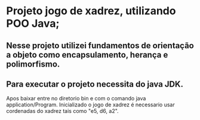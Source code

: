 # Projeto jogo de xadrez, utilizando POO Java;
## Nesse projeto utilizei fundamentos de orientação a objeto como encapsulamento, herança e polimorfismo.
## Para executar o projeto necessita do java JDK. 
Apos baixar entre no diretorio bin e com o comando  java application/Program.
Inicializado o jogo de xadrez é necessario usar cordenadas do xadrez tais como "e5, d6, a2".

